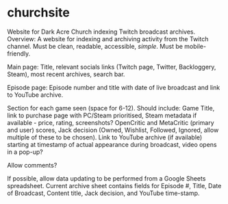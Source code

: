 # churchsite
Website for Dark Acre Church indexing Twitch broadcast archives.
Overview: A website for indexing and archiving activity from the Twitch channel. Must be clean, readable, accessible, *simple*. Must be mobile-friendly.

Main page: Title, relevant socials links (Twitch page, Twitter, Backloggery, Steam), most recent archives, search bar.

Episode page: Episode number and title with date of live broadcast and link to YouTube archive.

Section for each game seen (space for 6-12). Should include: Game Title, link to purchase page with PC/Steam prioritised, Steam metadata if available - price, rating, screenshots? OpenCritic and MetaCritic (primary and user) scores, Jack decision (Owned, Wishlist, Followed, Ignored, allow multiple of these to be chosen). Link to YouTube archive (if available) starting at timestamp of actual appearance during broadcast, video opens in a pop-up?

Allow comments?

If possible, allow data updating to be performed from a Google Sheets spreadsheet. Current archive sheet contains fields for Episode #, Title, Date of Broadcast, Content title, Jack decision, and YouTube time-stamp.
